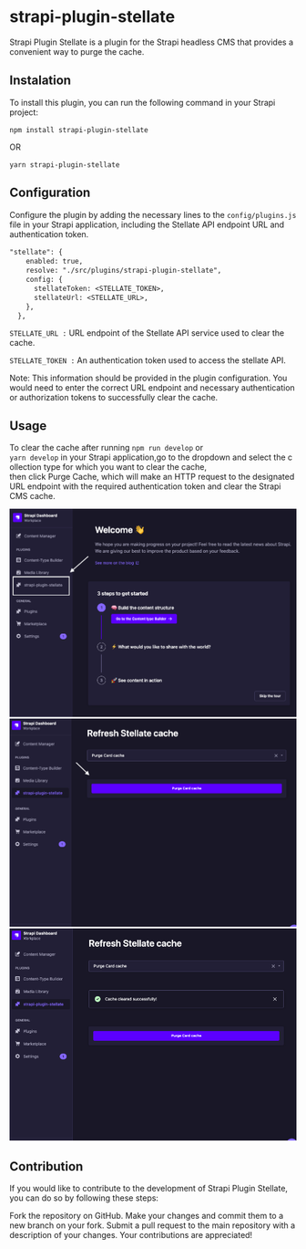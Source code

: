 # strapi-plugin-stellate

Strapi Plugin Stellate is a plugin for the Strapi headless CMS that provides a convenient way to purge the cache.

## Instalation

To install this plugin, you can run the following command in your Strapi project:

```
npm install strapi-plugin-stellate
```

OR

```
yarn strapi-plugin-stellate
```

## Configuration

Configure the plugin by adding the necessary lines to the `config/plugins.js` file in your Strapi application, including the Stellate API endpoint URL and authentication token.

```
"stellate": {
    enabled: true,
    resolve: "./src/plugins/strapi-plugin-stellate",
    config: {
      stellateToken: <STELLATE_TOKEN>,
      stellateUrl: <STELLATE_URL>,
    },
  },
```

`STELLATE_URL :` URL endpoint of the Stellate API service used to clear the cache.

`STELLATE_TOKEN :` An authentication token used to access the stellate API.

Note: This information should be provided in the plugin configuration. You would need to enter the correct URL endpoint and necessary authentication or authorization tokens to successfully clear the cache.

## Usage

To clear the cache after running `npm run develop` or `yarn develop` in your Strapi application,go to the dropdown and select the collection type for which you want to clear the cache, then click Purge Cache, which will make an HTTP request to the designated URL endpoint with the required authentication token and clear the Strapi CMS cache.

![DashBoard](./docs/Dashboard.png)
![Selection UI](./docs/Selection.png)
![Success](./docs/Success.png)

## Contribution

If you would like to contribute to the development of Strapi Plugin Stellate, you can do so by following these steps:

Fork the repository on GitHub.
Make your changes and commit them to a new branch on your fork.
Submit a pull request to the main repository with a description of your changes.
Your contributions are appreciated!
